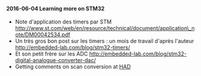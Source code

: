 #### 2016-06-04 Learning more on STM32

-   Note d'application des timers par STM
    http://www.st.com/web/en/resource/technical/document/application\_note/DM00042534.pdf
-   Un très gros bon post sur les timers : un mois de travail d'après
    l'auteur http://embedded-lab.com/blog/stm32-timers/
-   Et son petit frère sur les ADC
    http://embedded-lab.com/blog/stm32-digital-analogue-converter-dac/
-   Getting comments on scan conversion at
    [HAD](https://hackaday.io/project/9281-murgen/log/39271-ultrasound-and-scan-conversion/discussion-58228)

####

